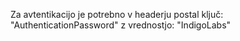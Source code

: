 Za avtentikacijo je potrebno v headerju postal ključ: "AuthenticationPassword" z vrednostjo: "IndigoLabs"
